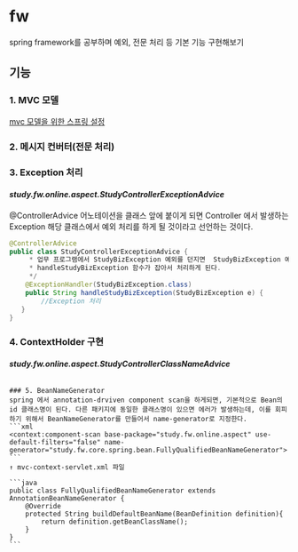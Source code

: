 # fw
spring framework를 공부하며 예외, 전문 처리 등 기본 기능 구현해보기

## 기능
### 1. MVC 모델
[mvc 모델을 위한 스프링 설정](https://github.com/chajs226/study-online/blob/master/README.md)

### 2. 메시지 컨버터(전문 처리)

### 3. Exception 처리
#### *study.fw.online.aspect.StudyControllerExceptionAdvice*
@ControllerAdvice 어노테이션을 클래스 앞에 붙이게 되면 Controller 에서 발생하는 Exception 해당 클래스에서 예외 처리를 하게 될 것이라고 선언하는 것이다.
```java
@ControllerAdvice
public class StudyControllerExceptionAdvice {
     * 업무 프로그램에서 StudyBizException 예외를 던지면  StudyBizException 예외의 ExcetpionHandler로 선언된 
     * handleStudyBizException 함수가 잡아서 처리하게 된다.
     */
    @ExceptionHandler(StudyBizException.class)
    public String handleStudyBizException(StudyBizException e) {
        //Exception 처리
   }
}
```

### 4. ContextHolder 구현
#### *study.fw.online.aspect.StudyControllerClassNameAdvice*
~~~Controller 앞 단에 Pointcut을 걸어서 ContextHolder에 필요한 값을 셋팅함.~~~

### 5. BeanNameGenerator
spring 에서 annotation-drviven component scan을 하게되면, 기본적으로 Bean의 id 클래스명이 된다. 다른 패키지에 동일한 클래스명이 있으면 에러가 발생하는데, 이를 회피하기 위해서 BeanNameGenerator를 만들어서 name-generator로 지정한다.
```xml
<context:component-scan base-package="study.fw.online.aspect" use-default-filters="false" name-generator="study.fw.core.spring.bean.FullyQualifiedBeanNameGenerator">
```
↑ mvc-context-servlet.xml 파일

```java
public class FullyQualifiedBeanNameGenerator extends AnnotationBeanNameGenerator {
    @Override
    protected String buildDefaultBeanName(BeanDefinition definition){
        return definition.getBeanClassName();
    }
}
```
